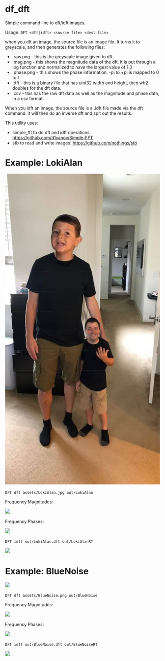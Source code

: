 # df_dft

Simple command line to dft/idft images.

Usage:
`DFT <dft|idft> <source file> <dest file>`

when you dft an image, the source file is an image file.  It turns it to greyscale, and then generates the following files:
* .raw.png - this is the greyscale image given to dft.
* .mag.png - this shows the magnitude data of the dft.  it is put through a log function and normalized to have the largest value of 1.0
* .phase.png - this shows the phase information. -pi to +pi is mapped to 0 to 1.
* .dft - this is a binary file that has uint32 width and height, then w*h*2 doubles for the dft data.
* .csv - this has the raw dft data as well as the magnitude and phase data, in a csv format.

When you idft an image, the source file is a .idft file made via the dft command. it will then do an inverse dft and spit out the results.

This utility uses:
* simple_fft to do dft and idft operations: https://github.com/d1vanov/Simple-FFT
* stb to read and write images: https://github.com/nothings/stb

# Example: LokiAlan

![](assets/lokialan.jpg?raw=true)

```DFT dft assets/LokiAlan.jpg out/LokiAlan```

Frequency Magnitudes:

![](out/LokiAlan.mag.png?raw=true)

Frequency Phases:

![](out/LokiAlan.phase.png?raw=true)

```DFT idft out/LokiAlan.dft out/LokiAlanRT```

![](out/LokiAlanRT.png?raw=true)

# Example: BlueNoise

![](assets/BlueNoise.png?raw=true)

```DFT dft assets/BlueNoise.png out/BlueNoise```

Frequency Magnitudes:

![](out/BlueNoise.mag.png?raw=true)

Frequency Phases:

![](out/BlueNoise.phase.png?raw=true)

```DFT idft out/BlueNoise.dft out/BlueNoiseRT```

![](out/BlueNoiseRT.png?raw=true)
